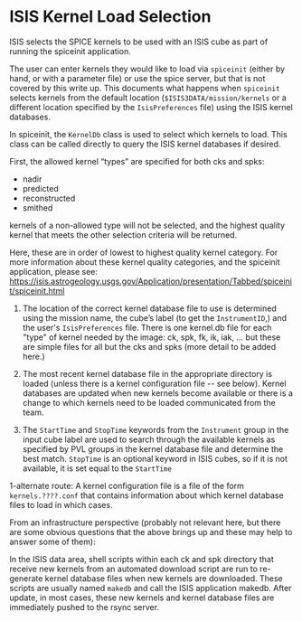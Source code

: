 # ISIS Kernel Load Selection

ISIS selects the SPICE kernels to be used with an ISIS cube as part of running the spiceinit application.

The user can enter kernels they would like to load via `spiceinit` (either by hand, or with a parameter file) or use the spice server, but that is not covered by this write up. This documents what happens when `spiceinit` selects kernels from the default location (`$ISIS3DATA/mission/kernels` or a different location specified by the `IsisPreferences` file) using the ISIS kernel databases. 

In spiceinit, the `KernelDb` class is used to select which kernels to load. This class can be called directly to query the ISIS kernel databases if desired.

First, the allowed kernel “types” are specified for both cks and spks: 

* nadir
* predicted
* reconstructed
* smithed

kernels of a non-allowed type will not be selected, and the highest quality kernel that meets the other selection criteria will be returned.

Here, these are in order of lowest to highest quality kernel category. For more information about these kernel quality categories, and the spiceinit application, please see: https://isis.astrogeology.usgs.gov/Application/presentation/Tabbed/spiceinit/spiceinit.html

1. The location of the correct kernel database file to use is determined using the mission name, the cube’s label (to get the `InstrumentID`,) and the user's `IsisPreferences` file. There is one kernel.db file for each "type" of kernel needed by the image: ck, spk, fk, ik, iak, ... but these are simple files for all but the cks and spks (more detail to be added here.) 

2. The most recent kernel database file in the appropriate directory is loaded (unless there is a kernel configuration file -- see below). Kernel databases are updated when new kernels become available or there is a change to which kernels need to be loaded communicated from the team. 

3. The `StartTime` and `StopTime` keywords from the `Instrument` group in the input cube label are used to search through the available kernels as specified by PVL groups in the kernel database file and determine the best match. `StopTime` is an optional keyword in ISIS cubes, so if it is not available, it is set equal to the `StartTime`

1-alternate route: A kernel configuration file is a file of the form `kernels.????.conf` that contains information about which kernel database files to load in which cases.

From an infrastructure perspective (probably not relevant here, but there are some obvious questions that the above brings up and these may help to answer some of them): 

In the ISIS data area, shell scripts within each ck and spk directory that receive new kernels from an automated download script are run to re-generate kernel database files when new kernels are downloaded. These scripts are usually named `makedb` and call the ISIS application makedb. After update, in most cases, these new kernels and kernel database files are immediately pushed to the rsync server. 
